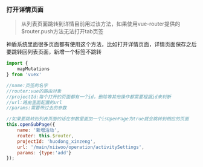 ### 打开详情页面

> 从列表页面跳转到详情目前用过该方法，如果使用vue-router提供的$router.push方法无法打开tab页签

神盾系统里面很多页面都有使用这个方法，比如打开详情页面，详情页面保存之后要跳转回列表页面，新增一个标签不跳转

```js
import {
    mapMutations
} from 'vuex'

//name:页签的名字
//router:vue的路由对象
//projectId:每个打开的页面都有一个id，删除等其他操作都需要根据id来判断
//url:路由里面配置的url
//params:需要带过去的参数

//如果要跳转到列表页面的话在参数里面加一个isOpenPage为true就会跳转到相应的页面
this.openSubPage({
    name: '新增活动',
    router: this.$router,
    projectId: 'huodong_xinzeng', 
    url: '/main/niiwoo/operation/activitySettings', 
    params: {type:'add'}
});
```



